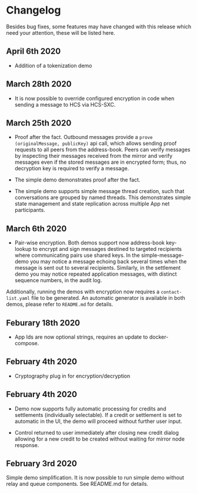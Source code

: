 # Changelog

Besides bug fixes, some features may have changed with this release which need your attention, these will be listed here.

## April 6th 2020

* Addition of a tokenization demo

## March 28th 2020

* It is now possible to override configured encryption in code when sending a message to HCS via HCS-SXC.

## March 25th 2020

* Proof after the fact. Outbound messages provide a `prove (originalMessage, publicKey)` api call, which allows sending proof requests to all peers from the address-book. Peers can verify messages by inspecting their messages received from the mirror and verify messages even if the stored messages are in encrypted form; thus, no decryption key is required to verify a message.

* The simple demo demonstrates proof after the fact.  

* The simple demo supports simple message thread creation, such that conversations are grouped by named threads. This demonstrates simple  state management and state replication across multiple App net participants.  


## March 6th 2020

* Pair-wise encryption. Both demos support now address-book key-lookup to encrypt and sign messages destined to targeted recipients where communicating pairs use shared keys. In the simple-message-demo you may notice a message echoing back several times when the message is sent out to several recipients. Similarly, in the settlement demo you may notice repeated application messages, with distinct sequence numbers, in the audit log.

Additionally, running the demos with encryption now requires a `contact-list.yaml` file to be generated. An automatic generator is available in both demos, please refer to `README.md` for details.

## Feburary 18th 2020

* App Ids are now optional strings, requires an update to docker-compose.

## February 4th 2020

* Cryptography plug in for encryption/decryption

## February 4th 2020

* Demo now supports fully automatic processing for credits and settlements (individually selectable). If a credit or settlement is set to automatic in the UI, the demo will proceed without further user input.

* Control returned to user immediately after closing new credit dialog allowing for a new credit to be created without waiting for mirror node response.

## February 3rd 2020

Simple demo simplification. It is now possible to run simple demo without relay and queue components. See README.md for details.
